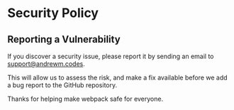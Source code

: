 # Security Policy

## Reporting a Vulnerability

If you discover a security issue, please report it by sending an
email to support@andrewm.codes.

This will allow us to assess the risk, and make a fix available before we add a
bug report to the GitHub repository.

Thanks for helping make webpack safe for everyone.
